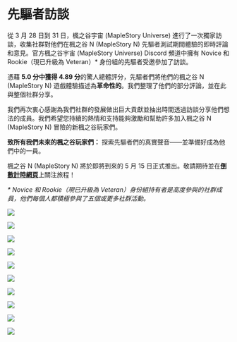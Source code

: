 # 先驅者訪談

從 3 月 28 日到 31 日，楓之谷宇宙 (MapleStory Universe) 進行了一次獨家訪談，收集社群對他們在楓之谷 N (MapleStory N) 先驅者測試期間體驗的即時評論和意見。官方楓之谷宇宙 (MapleStory Universe) Discord 頻道中擁有 Novice 和 Rookie（現已升級為 Veteran）* 身份組的先驅者受邀參加了訪談。

憑藉 **5.0 分中獲得 4.89 分**的驚人總體評分，先驅者們將他們的楓之谷 N (MapleStory N) 遊戲體驗描述為**革命性的**。我們整理了他們的部分評論，並在此與整個社群分享。

我們再次衷心感謝為我們社群的發展做出巨大貢獻並抽出時間透過訪談分享他們想法的成員。我們希望您持續的熱情和支持能夠激勵和幫助許多加入楓之谷 N (MapleStory N) 冒險的新楓之谷玩家們。

**致所有我們未來的楓之谷玩家們：** 探索先驅者們的真實聲音——並準備好成為他們中的一員。

楓之谷 N (MapleStory N) 將於即將到來的 5 月 15 日正式推出。敬請期待並在[**倒數計時網頁**](https://msu.io/maplestoryn/launch-countdown)上關注旅程！

_\* Novice 和 Rookie（現已升級為 Veteran）身份組持有者是高度參與的社群成員，他們每個人都積極參與了五個或更多社群活動。_

![](https://aliceric27s-organization.gitbook.io/images/community/image_1747236440949_234.png)

![](https://aliceric27s-organization.gitbook.io/images/community/image_1747236440949_720.png)

![](https://aliceric27s-organization.gitbook.io/images/community/image_1747236440949_555.png)

![](https://aliceric27s-organization.gitbook.io/images/community/image_1747236440949_673.png)

![](https://aliceric27s-organization.gitbook.io/images/community/image_1747236440949_391.png)

![](https://aliceric27s-organization.gitbook.io/images/community/image_1747236440949_32.png)

![](https://aliceric27s-organization.gitbook.io/images/community/image_1747236440949_771.png)

![](https://aliceric27s-organization.gitbook.io/images/community/image_1747236440949_24.png)

![](https://aliceric27s-organization.gitbook.io/images/community/image_1747236440949_695.png)

![](https://aliceric27s-organization.gitbook.io/images/community/image_1747236440949_560.png)
